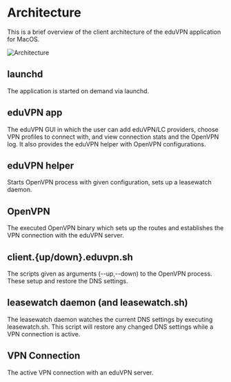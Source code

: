 # Architecture

This is a brief overview of the client architecture of the eduVPN application
for MacOS.

![Architecture](img/ARCH.png)

## launchd

The application is started on demand via launchd.

## eduVPN app

The eduVPN GUI in which the user can add eduVPN/LC providers, choose VPN
profiles to connect with, and view connection stats and the OpenVPN log.
It also provides the eduVPN helper with OpenVPN configurations.

## eduVPN helper

Starts OpenVPN process with given configuration, sets up a leasewatch daemon.

## OpenVPN

The executed OpenVPN binary which sets up the routes and establishes the VPN
connection with the eduVPN server.

## client.{up/down}.eduvpn.sh

The scripts given as arguments (--up,--down) to the OpenVPN process. These
setup and restore the DNS settings.

## leasewatch daemon (and leasewatch.sh)

The leasewatch daemon watches the current DNS settings by executing
leasewatch.sh. This script will restore any changed DNS settings while a VPN
connection is active.

## VPN Connection

The active VPN connection with an eduVPN server.

